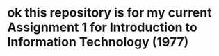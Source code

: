 # ok this repository is for my current Assignment 1 for Introduction to Information Technology (1977)
